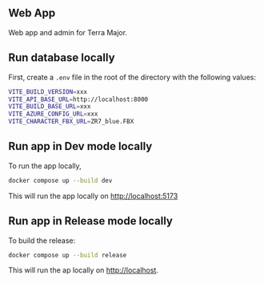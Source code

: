 Web App
---

Web app and admin for Terra Major.

## Run database locally
First, create a `.env` file in the root of the directory with the following values:

```bash
VITE_BUILD_VERSION=xxx
VITE_API_BASE_URL=http://localhost:8000
VITE_BUILD_BASE_URL=xxx
VITE_AZURE_CONFIG_URL=xxx
VITE_CHARACTER_FBX_URL=ZR7_blue.FBX
```

## Run app in Dev mode locally
To run the app locally,

```bash
docker compose up --build dev
```

This will run the app locally on [http://localhost:5173](http://localhost:5173)

## Run app in Release mode locally 

To build the release:

```bash
docker compose up --build release
```

This will run the ap locally on [http://localhost](http://localhost). 